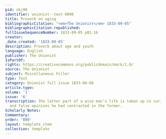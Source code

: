 ```yaml
---
pid: obj90
identifier: unionist--text-0090
title: Proverb on aging
bibliographicCitation: "<em>The Unionist</em> 1833-09-05"
bibliographicCitation.republished: 
fullIssueSequenceNumber: 1833-09-05 p01.16
creator: 
_date.created: '1833-09-05'
description: Proverb about age and youth
language: English
publisher: The Unionist
IsPartOf: 
rights: https://creativecommons.org/publicdomain/mark/1.0/
source: The Unionist
subject: Miscellaneous Filler
type: Text
category: Unionist full issue 1833-08-08
article.type: 
volume: '1'
issue: '6'
transcription: The latter part of a wise man’s life is taken up in curing the follies,<br>prejudices
  and false opinions he had contracted in the former.
Scholarly Notes: 
Commentary: 
order: '089'
layout: template_item
collection: template
---
```

